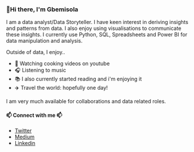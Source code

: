### 👋Hi there, I'm Gbemisola 
I am a data analyst/Data Storyteller. I have keen interest in deriving insights and patterns from data. I also enjoy using visualisations to communicate these insights. I currently use Python, SQL, Spreadsheets and Power BI for data manipulation and analysis.

Outside of data, I enjoy..
* 🥣 Watching cooking videos on youtube
* 🎧 Listening to music
* 📚 I also currently started reading and i'm enjoying it
* ✈️ Travel the world: hopefully one day!

I am very much available for collaborations and data related roles.

#### 📫 Connect with me 📫
* [Twitter](https://twitter.com/GbemiAdekoya)
* [Medium](https://medium.com/@gbemiadekoya)
* [Linkedin](https://www.linkedin.com/in/gbemisolaadekoya/)
